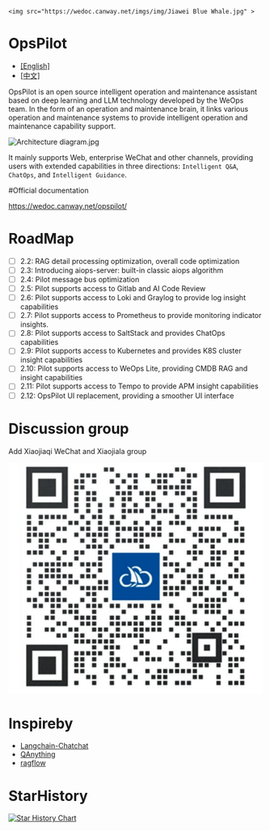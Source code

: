 `<img src="https://wedoc.canway.net/imgs/img/Jiawei Blue Whale.jpg" >`

# OpsPilot

* [[English]](./Readme-en.md)
* [[中文]](./Readme.md)

OpsPilot is an open source intelligent operation and maintenance assistant based on deep learning and LLM technology developed by the WeOps team. In the form of an operation and maintenance brain, it links various operation and maintenance systems to provide intelligent operation and maintenance capability support.

![Architecture diagram.jpg](https://static.cwoa.net/01adc49936ae41d68dded993461a7dd0.jpg)

It mainly supports Web, enterprise WeChat and other channels, providing users with extended capabilities in three directions: `Intelligent Q&A`, `ChatOps`, and `Intelligent Guidance`.

#Official documentation

https://wedoc.canway.net/opspilot/

# RoadMap

* [ ] 2.2: RAG detail processing optimization, overall code optimization
* [ ] 2.3: Introducing aiops-server: built-in classic aiops algorithm
* [ ] 2.4: Pilot message bus optimization
* [ ] 2.5: Pilot supports access to Gitlab and AI Code Review
* [ ] 2.6: Pilot supports access to Loki and Graylog to provide log insight capabilities
* [ ] 2.7: Pilot supports access to Prometheus to provide monitoring indicator insights.
* [ ] 2.8: Pilot supports access to SaltStack and provides ChatOps capabilities
* [ ] 2.9: Pilot supports access to Kubernetes and provides K8S cluster insight capabilities
* [ ] 2.10: Pilot supports access to WeOps Lite, providing CMDB RAG and insight capabilities
* [ ] 2.11: Pilot supports access to Tempo to provide APM insight capabilities
* [ ] 2.12: OpsPilot UI replacement, providing a smoother UI interface

# Discussion group

Add Xiaojiaqi WeChat and Xiaojiala group

<img src="./support-files/images/wx.jpg" >

# Inspireby

* [Langchain-Chatchat](https://github.com/chatchat-space/Langchain-Chatchat)
* [QAnything](https://github.com/netease-youdao/QAnything)
* [ragflow](https://github.com/infiniflow/ragflow)

# StarHistory

[![Star History Chart](https://api.star-history.com/svg?repos=WeOps-Lab/OpsPilot&type=Date)](https://star-history.com/#WeOps-Lab/OpsPilot&Date)

